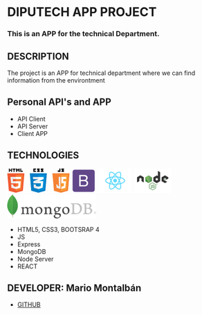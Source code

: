 # DIPUTECH APP PROJECT
### This is an APP for the technical Department.

## DESCRIPTION

The project is an APP for technical department where we can find information from the environtment

## Personal API's and APP

- API Client
- API Server
- Client APP

## TECHNOLOGIES

![HTML5, CSS3 and JS](docs/html5-css3-js.png)
[![Bootstrap](docs/bootstrap.png)](http://getbootstrap.com/)
[![React](docs/react.png)](https://facebook.github.io/react/)
[![Node](docs/nodejs.png)](https://nodejs.org/)
[![MongoDB](docs/mongodb.png)](https://www.mongodb.com/)

- HTML5, CSS3, BOOTSRAP 4
- JS
- Express
- MongoDB
- Node Server
- REACT

## DEVELOPER: Mario Montalbán

- [GITHUB](https://github.com/Monty4/)